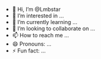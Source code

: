 - 👋 Hi, I’m @Lmbstar
- 👀 I’m interested in ...
- 🌱 I’m currently learning ...
- 💞️ I’m looking to collaborate on ...
- 📫 How to reach me ...
- 😄 Pronouns: ...
- ⚡ Fun fact: ...

<!---starkvpn

Lmbstar/Lmbstar is a ✨ special ✨ repository because its `README.md` (this file) appears on your GitHub profile.
You can click the Preview link to take a look at your changes.
--->
